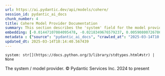 ```yaml
---
url: https://ai.pydantic.dev/api/models/cohere/
session_id: pydantic_ai_docs
chunk_number: 4
title: Cohere Model Provider Documentation
summary: This section describes the 'system' field for the model provider in Pydantic, which is either a string type or None, and provides a link to Python's standard string types documentation.
embedding: [-0.01447107084095478, -0.0218349676579237, 0.005908007267862558, 0.00023392194998450577, 0.00041443033842369914, -0.012032202444970608, -0.024064404889941216, -0.02942856401205063, -0.009694671258330345, 0.009971662424504757, -0.02317262999713421, -0.0328335240483284, 0.010741831734776497, -0.026131700724363327, -0.01591682620346546, 0.011802502907812595, -0.006999080069363117, 0.05426313728094101, -0.026401935145258904, 0.04548050835728645, 0.006972056347876787, 0.010113535448908806, 0.013863042928278446, 0.005752622149884701, 0.009120422415435314, -0.0063606505282223225, -0.042913276702165604, 0.013018558733165264, -0.022902395576238632, 0.032887570559978485, -0.02276727743446827, -0.04742619767785072, 0.028590837493538857, -0.0010057799518108368, 0.014741305261850357, -0.02594253607094288, -0.0009196426253765821, 0.003925159573554993, 0.01588980294764042, 0.02749638631939888, -0.0004152748151682317, -0.03037438541650772, 0.021456638351082802, 0.026442470028996468, -0.003097565844655037, 0.034211721271276474, -0.02276727743446827, 0.005688441451638937, 0.00648901192471385, -0.017281511798501015, -0.029725821688771248, -0.00928931962698698, 0.01014731451869011, -0.01338337641209364, -0.008377277292311192, -0.0431024432182312, -0.008228648453950882, 0.02945558726787567, -0.0293474942445755, -0.01906506158411503, 0.004019741900265217, -0.058316659182310104, -0.057397861033678055, 0.030536526814103127, 0.011984910815954208, -0.013572540134191513, -0.02564527839422226, 0.012538892216980457, -0.08577250689268112, -0.002670257119461894, -0.013099629431962967, -0.002443935489282012, -0.043345652520656586, 0.01370090153068304, 0.020375700667500496, -0.032779473811388016, 0.016173548996448517, 0.05550621822476387, 0.06647774577140808, -0.029914986342191696, -0.0366978794336319, 0.0025216280482709408, -0.0057864016853272915, 0.00985005684196949, 0.019348807632923126, 0.0037089718971401453, -0.049588076770305634, 0.00043174222810193896, 0.004188638646155596, -0.01430893037468195, -0.027753109112381935, -0.02164580300450325, 0.00815433356910944, 0.04966914653778076, 0.04491301625967026, -0.008140821941196918, -0.028698930516839027, -0.03386041522026062, -0.0032056597992777824, -0.029617728665471077, -0.01599789783358574, 0.003550209105014801, -0.06939628720283508, 0.024888619780540466, 0.01303207129240036, 0.021780921146273613, 0.05972187966108322, -0.03783286362886429, 0.0011400528019294143, -0.0008470170432701707, -0.05529002845287323, 0.030293315649032593, 0.021821456030011177, -0.013518493622541428, -0.040778424590826035, 0.0379679836332798, 0.00759359635412693, -0.011207986623048782, 0.005583725403994322, -0.013018558733165264, -0.024131963029503822, -0.05885712802410126, 0.011674141511321068, 0.007850319147109985, 0.01836245134472847, 0.03840035945177078, 0.0014178879791870713, -0.09112315624952316, -0.06701821833848953, -0.016646461561322212, -0.0025081161875277758, -0.03845440596342087, -0.026591099798679352, 0.004715596325695515, -0.024983203038573265, -0.0480477400124073, -0.02001088298857212, -0.024240057915449142, -0.020591888576745987, 0.06404563784599304, -0.005340514238923788, -0.009931127540767193, -0.01929476112127304, 0.0020976972300559282, 0.009991929866373539, 0.02022707089781761, -0.018686732277274132, 0.007080150302499533, -0.03558991849422455, 0.04737215116620064, 0.002938802819699049, 0.03977855667471886, 0.009519019164144993, 0.06890986114740372, -0.04429147392511368, -0.009052864275872707, 0.006613995414227247, 0.035157542675733566, 0.041994478553533554, -0.04318351298570633, -0.002445624442771077, 0.02410493977367878, -0.026847822591662407, 0.04075140133500099, -0.021470151841640472, -0.00043216446647420526, 0.04040009528398514, -0.022605136036872864, -0.039967719465494156, -0.05988401919603348, -0.029266422614455223, 0.017835494130849838, -0.08247564733028412, -0.03296864032745361, -0.03177960589528084, 0.01169440895318985, 0.027577456086874008, -0.04812880977988243, -0.03807607665657997, -0.005506033077836037, 0.003729239571839571, 0.012133540585637093, -0.061397336423397064, -0.06804510951042175, 0.008086774498224258, -0.00592827470973134, -0.00985681265592575, 0.03407660126686096, 0.06264041364192963, 0.00830296240746975, 0.019875766709446907, 0.03345506265759468, 0.041697222739458084, -0.00594854261726141, 0.03159044310450554, -0.011836281977593899, -0.01744365319609642, -0.010809389874339104, 0.016376225277781487, -0.003874490736052394, -0.01298477966338396, 0.052371494472026825, 0.01928124949336052, -0.0017151462379842997, -0.01588980294764042, -0.02307804860174656, -0.02894214168190956, 0.008620488457381725, -0.09296075254678726, -0.003918403759598732, -0.043345652520656586, 0.013065850362181664, 0.006897741928696632, 0.016160037368535995, -0.01568712666630745, -0.022632161155343056, -0.044372547417879105, 0.01682211272418499, 0.0685855820775032, -0.03199579566717148, 0.00306716444902122, 0.024077916517853737, 0.018119240179657936, 3.6312794691184536e-05, -0.015457428060472012, 0.026023605838418007, -0.0025300728157162666, -0.0016695440281182528, 0.015619568526744843, -0.053803738206624985, 0.01630866713821888, 0.02041623555123806, 0.04661549627780914, -0.005918140988796949, -0.03286054730415344, -0.02142961509525776, 0.005009476561099291, 0.03464409336447716, 0.022334901615977287, -0.03577908128499985, -0.028185484930872917, -0.011910596862435341, 0.04839904233813286, 0.04637228325009346, 0.06226208806037903, 0.03896785154938698, -0.008255671709775925, -0.03529265895485878, 0.010708051733672619, 0.020740516483783722, 0.01775442250072956, 0.016484320163726807, 0.009552798233926296, -0.04791262000799179, 0.026442470028996468, -0.004583857022225857, -0.05631692335009575, 0.007985437288880348, 0.04388612508773804, -0.0517229326069355, -0.018011145293712616, -0.0014271772233769298, -0.032887570559978485, -0.04431850090622902, -0.0522904247045517, -0.0342927910387516, 0.0019794695544987917, -0.04372398182749748, 0.021807944402098656, -0.04204852879047394, 0.040778424590826035, 0.02614521235227585, 0.020159512758255005, -0.01764632947742939, -0.039859626442193985, -0.015565522015094757, 0.020186536014080048, 0.04769643396139145, -0.03161746636033058, 0.028482742607593536, -0.043129466474056244, 0.00461425818502903, -0.00814757775515318, 0.015470939688384533, -0.03150937333703041, 0.030806761234998703, -0.006377540063112974, 0.006711955647915602, -0.028644884005188942, 0.02206466719508171, 0.04783155024051666, 0.034617070108652115, -0.005019610282033682, 0.005982321687042713, -0.033211849629879, -0.031131044030189514, 0.04383207485079765, 0.018294893205165863, 0.049588076770305634, -0.026212770491838455, 0.05766809731721878, 0.005999211687594652, 0.008188112638890743, 7.610908505739644e-05, -0.07609810680150986, 0.015349334105849266, 0.0155925452709198, -0.010944507084786892, 0.00630660355091095, 0.001440688967704773, -0.017700375989079475, 0.008600221015512943, -0.01744365319609642, 0.01713288389146328, -0.026239793747663498, -0.029725821688771248, -0.005864094011485577, 0.0024135340936481953, -0.00928256381303072, -0.04418338090181351, -0.04175126925110817, -0.00574248842895031, -0.03888678178191185, -0.03396850824356079, 0.020699981600046158, 0.010228385217487812, 0.023024000227451324, -0.020591888576745987, 0.011262033134698868, 0.0052222865633666515, -0.010951262898743153, -0.01149173267185688, -0.016497831791639328, -0.006097171455621719, 0.007059882860630751, -0.03250924125313759, 0.005884361919015646, 0.0755576342344284, -0.0313742533326149, -0.014714282006025314, -0.01590331457555294, -0.03213091194629669, -0.012437554076313972, -0.010654005222022533, -0.0006945877685211599, -0.04675061255693436, -0.01897048018872738, 0.0025402067694813013, -0.007066638674587011, 0.010613469406962395, 0.008978549391031265, -0.020240582525730133, 0.007019347511231899, 0.026901869103312492, -0.04729108139872551, -0.02894214168190956, 0.03526563569903374, 0.012538892216980457, -0.05982997268438339, -0.020281117409467697, 0.014511605724692345, 0.014511605724692345, -0.025996582582592964, 0.017970610409975052, -0.030806761234998703, 0.010579690337181091, -0.016051944345235825, -0.008242160081863403, -0.029509635642170906, -0.029158329591155052, 0.015295286662876606, -0.007573328912258148, -0.027726085856556892, -0.04612907022237778, 0.03531968221068382, -0.017903052270412445, 0.024969691410660744, 0.013673878274857998, -0.02237543649971485, 0.03437386080622673, 0.07074745744466782, 0.026293842121958733, -0.014660235494375229, -0.034319814294576645, 0.011106648482382298, 0.04102163389325142, -0.013234746642410755, 0.0013418844901025295, -0.02105128765106201, -0.012072737328708172, 0.06723440438508987, -0.0007507459376938641, -0.007526037748903036, -0.04091354086995125, -0.01795709878206253, 0.019646067172288895, 0.009066375903785229, 0.02214573696255684, 0.02421303279697895, -0.026320865377783775, 0.021105334162712097, -0.005462119821459055, 0.049290817230939865, 0.04215662181377411, 0.02810441330075264, -0.029590705409646034, 0.015376357361674309, 0.01917315647006035, -0.008748849853873253, -0.028536789119243622, 0.0708015039563179, -0.0671263113617897, 0.036076340824365616, -0.01097153127193451, -0.009154202416539192, -0.024077916517853737, 0.020186536014080048, 0.006445098668336868, 0.05180400237441063, 0.06755869090557098, -0.01991630159318447, -0.06447800993919373, -0.004144725389778614, -0.02051081694662571, 0.007924634031951427, 0.014849399216473103, -0.026847822591662407, -0.01960553042590618, 0.03394148498773575, -0.018038170412182808, 0.049804262816905975, -0.007803028449416161, 0.024807550013065338, -0.009681159630417824, 0.059559740126132965, -0.02092968113720417, -0.0328335240483284, 0.003445493057370186, 0.02503724955022335, 0.0071814884431660175, 0.03969748318195343, 0.015741175040602684, -0.047561317682266235, -0.01318070013076067, -0.008059751242399216, 0.0018511080415919423, -0.004695328883826733, -0.0037934202700853348, 0.023118583485484123, -0.030536526814103127, 0.046642519533634186, 0.018821850419044495, -0.03126616030931473, -0.004340645857155323, 0.032049842178821564, -0.025874977931380272, 0.04002176597714424, -0.019956836476922035, 0.030833784490823746, 0.028239531442523003, 0.027334244921803474, -0.008829920552670956, -0.04596693068742752, 0.008039483800530434, -0.02348339930176735, 0.025199390947818756, -0.05131758004426956, -0.014606188051402569, -0.030509503558278084, -0.022280855104327202, -0.012842906638979912, 0.010674272663891315, 0.018430009484291077, 0.017808470875024796, 0.012592939659953117, -0.03888678178191185, 0.0016247864114120603, 0.02091616950929165, 0.01920017972588539, -0.006951788906008005, 0.03813012316823006, 0.001791994203813374, -0.04318351298570633, 0.058532845228910446, -0.03304971009492874, 0.06253232061862946, -0.03648168966174126, -0.016024921089410782, -0.004239307716488838, -0.009370390325784683, -0.03561694175004959, 9.336821676697582e-05, 0.04331862926483154, -0.01643027365207672, 0.04510217905044556, -0.01988927833735943, -0.002442246535792947, -0.01318745594471693, -0.03326589614152908, -0.05793832987546921, 0.02330774813890457, -0.012403775006532669, 0.000675586867146194, -0.017930075526237488, 0.05220935493707657, -0.033590178936719894, -0.00425619725137949, 0.013099629431962967, -0.018700243905186653, -0.00800570473074913, -0.0293474942445755, 0.0032242382876574993, -0.007647643331438303, 0.028644884005188942, 0.0002020427054958418, -0.021078310906887054, 0.025874977931380272, 0.011059356853365898, -0.02296995371580124, -0.019213691353797913, 0.012403775006532669, -0.04042711853981018, -0.04947998374700546, -0.01711937226355076, -0.0006325182039290667, -0.011316080577671528, -0.014754817821085453, -0.038724638521671295, -0.0037562630604952574, -0.0069923242554068565, 0.0016239419346675277, -0.02114586904644966, 0.015160169452428818, -0.011890329420566559, -0.0040062302723526955, 0.022861860692501068, -0.0008689736132510006, 0.011761967092752457, 0.0016822112957015634, 0.009627113118767738, -0.01990278996527195, 0.06550490111112595, -0.0085731977596879, -0.00033378213993273675, -0.010674272663891315, 0.01876780390739441, -0.022226808592677116, 0.016443785279989243, 0.03126616030931473, 0.03148235008120537, 0.05161483585834503, 0.0064079416915774345, 0.02001088298857212, -0.003122900379821658, 0.032995663583278656, -0.012552403844892979, -0.04237280786037445, 0.012309192679822445, -0.0033610446844249964, 0.04504813253879547, -0.023740122094750404, -0.03280649706721306, 0.019132619723677635, 0.026510028168559074, -0.03199579566717148, 0.04361588880419731, -0.02514534443616867, 0.010309455916285515, -0.032266028225421906, -0.023442864418029785, -0.00116032047662884, 0.02401035837829113, -0.04742619767785072, 0.04394017159938812, 0.01733556017279625, 0.007884099148213863, -0.009309587068855762, 0.0015572278061881661, -0.006235667038708925, 0.003638035384938121, 0.030239269137382507, -0.028077390044927597, 0.04972319304943085, 0.00651603564620018, -0.03096890263259411, 0.03948129713535309, 0.016862647607922554, -0.030131174251437187, -0.02544260211288929, -0.012951000593602657, 0.018646197393536568, 0.001273481291718781, -0.0028695552609860897, 0.0037799086421728134, 0.01226865779608488, -0.02225383184850216, 0.015214216895401478, -0.015930337831377983, -0.05131758004426956, 0.03331994637846947, 0.018956968560814857, -0.018078705295920372, 0.0012540580937638879, 0.052695777267217636, 0.00762062007561326, -0.03761667758226395, 0.006610617507249117, 0.025604743510484695, -0.03569801151752472, 0.02645598165690899, -0.008606976829469204, 0.023672563955187798, -0.010471596382558346, -0.01445755921304226, 0.016646461561322212, 0.015079098753631115, -0.015119634568691254, 0.013890066184103489, 0.03099592588841915, -0.03572503477334976, -0.0199973713606596, -0.022956442087888718, 0.0015133145498111844, 0.0018460411811247468, 0.024361662566661835, -0.01661943644285202, 0.0034758944530040026, 0.007147709373384714, 0.006637641228735447, 0.052560657262802124, -0.024456245824694633, 0.005631016567349434, 0.04626419022679329, 0.012572672218084335, 0.0013849531533196568, -0.00795165728777647, 0.025793906301259995, -0.001380730653181672, -0.013268526643514633, -0.01661943644285202, -0.015768198296427727, 0.00907313171774149, -0.012038958258926868, -0.023875240236520767, -0.0007127441349439323, -0.020146001130342484, -0.03132020682096481, 0.03772477060556412, 0.028158461675047874, 0.0008681291365064681, 0.05161483585834503, -0.04034604877233505, -0.0015090921660885215, -0.016160037368535995, 0.0051648616790771484, 0.006411319598555565, 0.009735207073390484, 0.014146788977086544, -0.022442996501922607, -0.03086080774664879, -0.0009669337305240333, 0.019754160195589066, -0.014660235494375229, -0.03180662915110588, 0.019659578800201416, 0.009194737300276756, 0.03396850824356079, 0.00313978991471231, 0.020686469972133636, 0.02225383184850216, 0.03950832039117813, 0.03242817148566246, 0.030806761234998703, 0.007384164724498987, -0.001226190128363669, -0.004604124464094639, 0.023118583485484123, -0.015511474572122097, -0.04629121348261833, 0.05423611402511597, 0.00334584410302341, 0.021997109055519104, -0.030131174251437187, 0.031239137053489685, 0.05280387029051781, -0.02473999187350273, 0.026685681194067, 0.035238612443208694, 0.006184997968375683, 0.04061628133058548, 0.02421303279697895, -0.007417943794280291, 0.0018527969950810075, 0.0047696433030068874, 0.03488730639219284, -0.05366862192749977, 0.007012591697275639, 0.055154912173748016, 0.026726216077804565, -0.011593070812523365, -0.003830577479675412, -0.010140558704733849, -0.037373464554548264, -0.02850976586341858, -0.04526432231068611, 0.007073394488543272, -0.016376225277781487, -0.033590178936719894, 0.007357141003012657, 0.01318070013076067, -0.020456770434975624, 0.01948392577469349, -0.006789647974073887, 0.00835700985044241, -0.009248784743249416, 0.003729239571839571, 0.0008558841072954237, 0.018956968560814857, 0.013768460601568222, -0.025388555601239204, -0.027726085856556892, 0.02676675282418728, -0.027118057012557983, -0.008323230780661106, -0.00043913145782426, -0.022524066269397736, -0.0046480377204716206, -0.0008791074506007135, -0.012714545242488384, 0.023956310003995895, 0.004519676323980093, -0.05118246003985405, -0.026955915614962578, 0.019835229963064194, -0.009093399159610271, -0.024807550013065338, -0.0032377501484006643, 0.013511737808585167, 0.002263216068968177, 0.006245800759643316, -0.018294893205165863, 0.014349465258419514, -0.02176740951836109, 0.022402461618185043, 0.035157542675733566, 0.024294104427099228, -0.025077784433960915, 0.02020004764199257, 0.014957493171095848, 0.001176365651190281, -0.020037906244397163, 0.010613469406962395, 0.01824084483087063, 0.026388423517346382, 0.007634131703525782, -0.028347624465823174, 0.023767147213220596, 0.0003857178962789476, -0.006174864247441292, 0.011207986623048782, -0.0021787676960229874, -0.0006232289015315473, 0.0005721376510336995, 0.07490907609462738, -0.024996714666485786, -0.0009390657651238143, -0.010532399639487267, 0.018389474600553513, 0.0020909414160996675, -0.03364422544836998, -0.0103635024279356, -0.013653610832989216, -0.016376225277781487, 0.02492915652692318, 0.014984517358243465, -0.006401185877621174, -0.026320865377783775, -0.015376357361674309, -0.016484320163726807, 0.013876554556190968, 0.03315780311822891, 0.01601140946149826, 0.0259560476988554, -0.023632029071450233, 0.02195657417178154, 0.013802239671349525, -0.03413064777851105, -0.02163229137659073, 0.0067660026252269745, -0.04123782366514206, -0.02330774813890457, 0.018078705295920372, -0.007417943794280291, 0.015957362949848175, 0.009329854510724545, 0.0032056597992777824, 0.035535868257284164, -0.06031639501452446, -0.035238612443208694, 0.008174601010978222, -0.007222023792564869, 0.026901869103312492, -0.016984254121780396, 0.07582787424325943, 0.03453600034117699, 0.0007566572749055922, -0.019308272749185562, 0.009937883354723454, 0.019659578800201416, -0.01978118345141411, 0.016538366675376892, 0.035238612443208694, -0.034427907317876816, 0.032779473811388016, -0.012315948493778706, 0.012349728494882584, -0.008762361481785774, -0.01814626343548298, 0.023956310003995895, 0.016984254121780396, 0.031536396592855453, -0.026104677468538284, -0.002943869912996888, -0.009667648002505302, 0.021916037425398827, -0.0054013170301914215, -0.024861596524715424, -0.0286178607493639, -0.012951000593602657, -0.002052095253020525, 0.01553849782794714, -0.021213427186012268, 0.009377146139740944, 0.030239269137382507, 0.008275939151644707, 0.05312815308570862, -0.020240582525730133, 0.022105202078819275, -0.016160037368535995, 0.011302568018436432, 0.031104018911719322, 0.020862122997641563, -0.035643965005874634, -0.02369958721101284, 0.037400487810373306, -0.0073976763524115086, -0.03096890263259411, -0.0023729989770799875, 0.026104677468538284, -0.007748981472104788, -0.0017193686217069626, -0.02001088298857212, -0.026104677468538284, -0.030536526814103127, -0.025483136996626854, -0.008586709387600422, 0.012599695473909378, 0.006999080069363117, -0.025402067229151726, 0.001661099260672927, -0.0006768535822629929, -0.010836413130164146, -0.010910728015005589, 0.0027293709572404623, -0.008890722878277302, -0.006931521464139223, 0.02103777602314949, -0.011093136854469776, -0.0021112090907990932, 0.007762493100017309, 0.02975284680724144, 0.02195657417178154, 0.0035975000355392694, 0.0064079416915774345, 0.03661680966615677, 0.023037511855363846, -0.023834705352783203, 0.0027124814223498106, -0.016146525740623474, 0.0024405575823038816, 0.016876161098480225, -0.03767072409391403, 0.026199258863925934, -0.002928669098764658, 0.018700243905186653, 0.011924108490347862, 0.046102046966552734, 0.04907463118433952, 0.005107436794787645, -0.018308404833078384, 0.017673352733254433, -0.013086117804050446, 0.028698930516839027, -0.002570608165115118, 0.004675060976296663, 0.005853960290551186, 0.0007165443385019898, 0.047642387449741364, 0.02410493977367878, -0.04083247110247612, 0.01184979360550642, -0.007830051705241203, 0.010640493594110012, -0.01621408574283123, 0.018389474600553513, 0.05056092143058777, 0.056803345680236816, 0.02432112768292427, 0.028536789119243622, -0.02194306254386902, 0.001627319841645658, -0.033292923122644424, 0.012241634540259838, 0.05034473538398743, -0.008775873109698296, -0.019673090428113937, 0.06020830199122429, -0.026523541659116745, -0.0018764425767585635, 0.024186009541153908, 0.012437554076313972, -0.02730722166597843, 0.01848405785858631, 0.00980276521295309, -0.0031837031710892916, -0.01824084483087063, 0.01876780390739441, 0.009768986143171787, 0.020591888576745987, -0.026820799335837364, 0.004485896788537502, -0.002612832235172391, -0.008992061018943787, 0.05383076146245003, -0.028482742607593536, -0.020740516483783722, -0.0011425863485783339, 0.026185747236013412, -0.0030232511926442385, 0.017159907147288322, -0.03286054730415344, -0.02894214168190956, 0.004040009342133999, -0.003911647945642471, 0.0010792500106617808, -0.013998160138726234, -0.03183365240693092, -0.0071814884431660175, -0.017254488542675972, -0.029833916574716568, 0.023145606741309166, 0.023645540699362755, -0.006397807504981756, -0.0398055799305439, -0.004833824001252651, -0.03415767103433609, -0.0053878054022789, -0.05047985166311264, 0.01764632947742939, 0.0044487398117780685, 0.011390394531190395, 0.002626344095915556, -0.02176740951836109, 0.019443390890955925, 0.008019216358661652, -0.042129598557949066, 0.03280649706721306, -0.004718974232673645, -0.01834893971681595, 0.01886238530278206, -0.05631692335009575, 0.036265503615140915, 0.009904103353619576, 0.004948673769831657, -0.03407660126686096, -0.0033509109634906054, -0.007553061470389366, 0.014295418746769428, 0.0003808620967902243, -0.005941786803305149, 0.033914461731910706, 0.06620751321315765, 0.04666954278945923, -0.005124326329678297, 0.031428299844264984, -0.0015690504806116223, -0.016443785279989243, -0.0009390657651238143, 0.010187850333750248, 0.021375568583607674, 0.023415841162204742, 0.04326458275318146, 0.006208643317222595, 0.037589654326438904, 0.02511831931769848, -0.030752714723348618, -0.00010571879101917148, 0.01601140946149826, -0.006242422852665186, 0.00019074772717431188, 0.004773021209985018, 0.02492915652692318, 0.02607765421271324, -0.03394148498773575, 0.03756263107061386, -0.007748981472104788, -0.019673090428113937, -0.026037117466330528, 0.01452511828392744, 0.03850845247507095, -0.046642519533634186, -0.02717210352420807, -0.002253082348033786, 0.027064010500907898, -0.013065850362181664, -0.003357666777446866, -0.0006042280001565814, -0.030833784490823746, 0.011012066155672073, -0.03150937333703041, -0.019038038328289986, -0.03629252687096596, -0.0019693358335644007, -0.015579033643007278, 0.05961378663778305, 0.015362845733761787, -0.01128905639052391, 0.0038812465500086546, 0.025766883045434952, 0.009931127540767193, 0.011012066155672073, 0.015322309918701649, 0.001003246521577239, 0.022199785336852074, -0.027415314689278603, 0.006678176112473011, 0.024469757452607155, -0.013160432688891888, 0.003975828643888235, -0.007188244257122278, -0.030725691467523575, 0.02956368215382099, -0.0017953721107915044, 0.004371047019958496, 0.027861202135682106, -0.012288925237953663, -0.006259312387555838, -0.022915907204151154, 0.001758214901201427, -0.016741042956709862, -0.0047797770239412785, -0.004229173995554447, -0.006461988668888807, -0.02278078906238079, -0.009552798233926296, -0.0047696433030068874, -0.0046108802780508995, 0.006198509596288204, 0.05315517634153366, 0.03891380503773689, 0.03210388869047165, -0.015430403873324394, -0.004178504925221205, -0.009829789400100708, 0.024091428145766258, 0.008850187994539738, 0.015376357361674309, -0.03129318356513977, 0.008127310313284397, 0.03269840404391289, -0.03599526733160019, 0.011572803370654583, -0.01836245134472847, -0.010235141031444073, 0.01452511828392744, 0.026118189096450806, -0.006867340765893459, -0.027861202135682106, -0.01622759737074375, -0.017254488542675972, 0.02371309883892536, 0.01920017972588539, 0.006735600996762514, -0.033698271960020065, 0.00020573732035700232, -0.003323887474834919, -0.02894214168190956, -0.0012287236750125885, 0.012295681051909924, -0.0032799742184579372, 0.022497043013572693, -0.0014846021076664329, 0.011741699650883675, -0.006458610761910677, 0.0030604086350649595, 0.01221461035311222, 0.002535139676183462, -0.008485371246933937, -0.016173548996448517, 0.02492915652692318, 0.0022463263012468815, -0.021159380674362183, 0.024158986285328865, 0.010849925689399242, -0.0467776358127594, 0.002161877928301692, -0.011174206621944904, -0.03259031102061272, -0.024172497913241386, 0.011917352676391602, 0.011052601039409637, -0.006276201922446489, 0.028401672840118408, 0.01005948893725872, 0.0005159794818609953, -0.02063242346048355, 0.019456902518868446, -0.003884624456986785, -0.009951394982635975, 0.017767934128642082, -0.010120291262865067, 0.016646461561322212, -0.009586578235030174, -0.017605794593691826, -0.019619042053818703, -0.009181225672364235, -0.01629515551030636, 0.003200592938810587, 0.004597368650138378, 0.0015352711779996753, 0.05364159867167473, -0.049696169793605804, -0.03221198171377182, -0.034617070108652115, -0.007809784263372421, -0.025496648624539375, -0.03377934545278549, 0.005698575172573328, -0.031347230076789856, 0.012444309890270233, 0.0040636551566421986, -0.0163221787661314, 0.007985437288880348, 0.015524986200034618, -0.008289450779557228, 0.0572357214987278, -0.0020672958344221115, 0.05766809731721878, 0.035860151052474976, 0.012606451287865639, -0.01609247922897339, -0.008032727986574173, 0.014741305261850357, -0.0015048697823658586, 0.018389474600553513, 0.0036211456172168255, -0.0137549489736557, -0.01276859175413847, 0.02245650812983513, 0.011012066155672073, 0.0041852607391774654, -0.011464709416031837, 0.03167151287198067, 0.00913393497467041, -0.004337267950177193, 0.02206466719508171, 0.0051648616790771484, -0.03291459381580353, 0.010903972201049328, -0.01734907180070877, -0.04691275209188461, -0.00024342240067198873, 0.023348283022642136, -0.00502974446862936, -0.0022682829294353724, 0.024091428145766258, -0.03869761526584625, -0.020497305318713188, -0.011633605696260929, -0.018011145293712616, -0.004887870978564024, -0.06809915602207184, 0.004566967487335205, 0.00651941355317831, -0.004810178652405739, -0.021308010444045067, 0.012038958258926868, 0.02328072302043438, -0.03015819750726223, 0.016173548996448517, 0.005864094011485577, 0.00684369495138526, 0.004658171441406012, -0.00288475607521832, -0.02001088298857212, -0.00022843280748929828, 0.01734907180070877, 0.00015147923841141164, -0.024807550013065338, -0.008066507056355476, -0.019119108095765114, 0.00425619725137949, -0.012680765241384506, 0.028969164937734604, 0.004955429583787918, 0.025523671880364418, 0.0016661661211401224, -0.013194211758673191, -0.01722746528685093, -0.0014229548396542668, -0.0029827160760760307, -0.01390357781201601, -0.028780000284314156, -0.0033965129405260086, -0.012349728494882584, 0.026199258863925934, 0.04502110928297043, -0.011052601039409637, 0.02748287469148636, -0.04464277997612953, -0.009302831254899502, -0.005766133777797222, 0.03213091194629669, -0.036265503615140915, -0.029293447732925415, -0.01755174621939659, 0.07026103883981705, 0.013660366646945477, -0.020645935088396072, 0.005529678426682949, 0.020672958344221115, -0.013849531300365925, -0.025577718392014503, -0.018227333202958107, 0.004675060976296663, -0.028780000284314156, -0.007005835883319378, 0.037184301763772964, -0.0020419612992554903, -0.004033253528177738, 0.03507646918296814, -0.0008335052989423275, 7.75869339122437e-05, 0.011626849882304668, 0.0006236511399038136, 0.008390788920223713, 0.03107699565589428, 0.023618517443537712, -0.0077962726354599, -0.027118057012557983, 0.047453220933675766, -0.007748981472104788, 0.005739110521972179, 0.017051812261343002, -0.04661549627780914, -0.026010094210505486, -0.00743821170181036, 0.02340232953429222, 0.04410231113433838, 0.008546173572540283, -0.007870587520301342, 0.011403906159102917, -0.0006810760241933167, -0.02402387000620365, 0.03572503477334976, -0.044561710208654404, -0.04369695857167244, 0.027050498872995377, -0.059343550354242325, -0.00014303441275842488, -0.016484320163726807, -0.0013841085601598024, 0.018835362046957016, 0.03742751479148865, 0.014498094096779823, 0.009377146139740944, 0.014025183394551277, -0.01764632947742939, 0.040156882256269455, -0.0029084014240652323, -0.03937320411205292, 0.02799632027745247, 0.0019355564145371318, 0.003050274681299925, -0.0215512216091156, -0.0051851291209459305, 0.021591756492853165, -0.033482085913419724, -0.012849662452936172, -0.03804905340075493, -0.023848216980695724, 0.03940022736787796, 0.020375700667500496, -0.002004804089665413, 0.007215267978608608, 0.012032202444970608, 0.01149173267185688, 0.016659973189234734, -0.05034473538398743, 0.013491470366716385, -0.03526563569903374, 0.02996903471648693, -0.0027563944458961487, -0.008458347991108894, -0.047453220933675766, -0.02730722166597843, 0.011937620118260384, -0.0044014486484229565, 0.017565259709954262, -0.02330774813890457, -0.03745453804731369, -0.02532099559903145, 0.026347888633608818, 0.020672958344221115, -0.04831797257065773, 0.010282432660460472, 0.012309192679822445, -0.017984122037887573, 0.00795841310173273, 0.015984386205673218, 0.04856118559837341, 0.030536526814103127, -0.04515622556209564, 0.009991929866373539, -0.01134310383349657, -0.010336479172110558, 0.015552009455859661, -0.009343366138637066, -0.028996188193559647, -0.004776399116963148, -0.0012709478614851832, 0.00914069078862667, -0.0022226807195693254, -0.010870193131268024, -0.015254751779139042, 0.00923527218401432, -0.007667911238968372, 0.02288888394832611, -0.006769380532205105, -0.05212828516960144, -0.02257811278104782, 0.02197008579969406, -0.012315948493778706, -0.01744365319609642, 0.048993561416864395, -0.013944112695753574, 0.008674535900354385, 0.010599957779049873, 0.02709103375673294, 0.02740180306136608, -0.047155965119600296, -0.01722746528685093, 0.00010693273361539468, -0.021686337888240814, -0.002087563509121537, -0.01076885499060154, -0.0286178607493639, -0.02656407654285431, -0.005316868890076876, -0.030914856120944023, -0.00613095099106431, -0.005549946334213018, -0.002489537699148059, 0.0013613075716421008, 0.009877080097794533, -0.018443521112203598, -0.05653310939669609, 0.014065719209611416, -0.016457296907901764, 0.024807550013065338, 0.010478352196514606, -0.000929776462726295, -0.01621408574283123, 0.019727136939764023, -0.0053641595877707005, 0.00011896662908839062, 0.0207270048558712, 0.05566835775971413, -0.021483663469552994, 0.007451723329722881, -0.019443390890955925, 0.0028678663074970245, 0.002193968277424574, -0.01190384104847908, -0.005306734703481197, 0.03537372872233391, -0.0019541350193321705, 0.020997239276766777, 0.02052432857453823, -0.012518624775111675, -0.009255540557205677, 0.028050366789102554, 0.007073394488543272, 0.03199579566717148, -0.007877343334257603, 0.008917747065424919, 0.01886238530278206, 0.007640887517482042, 0.031752582639455795, -0.014565653167665005, -0.003830577479675412, -0.016849135980010033, 0.01553849782794714, -0.021726874634623528, 0.007748981472104788, 0.03210388869047165, -0.017565259709954262, -0.01553849782794714, 0.003300241893157363, 0.051236510276794434, -0.011809258721768856, 0.028185484930872917, 0.02421303279697895, -0.007039615418761969, -0.008390788920223713, -0.04042711853981018, 0.03813012316823006, -0.004668305162340403, -0.037400487810373306, -0.00023371083079837263, -0.006718711461871862, -0.008242160081863403, 0.02255108952522278, -0.019443390890955925, -0.0326443575322628, 0.02615872398018837, -0.0007613019552081823, 0.007634131703525782, -0.004404826555401087, -0.01991630159318447, 0.0017903052503243089, 0.026604611426591873, 0.02359149418771267, -0.013153676874935627, 0.02913130633533001, 0.026010094210505486, 0.011018821969628334, -0.01225514616817236, 0.002442246535792947, 0.014295418746769428, -0.040183909237384796, 0.01755174621939659, 0.034211721271276474, 0.023659052327275276, 0.0029911608435213566, 0.013065850362181664, 0.011383638717234135, 0.0012405463494360447, -0.04607502371072769, 0.015741175040602684, -0.0063809179700911045, -0.017511211335659027, 0.015633080154657364, -0.0050432560965418816, -0.011018821969628334, -0.03634657338261604, -0.004310244228690863, 0.008985305204987526, 0.01168765313923359, 0.0027631502598524094, -0.002771595260128379, -0.012349728494882584, 0.009242028929293156, 0.061829712241888046, 0.021483663469552994, 0.03048248030245304, 0.008606976829469204, 0.01765984110534191, 0.029509635642170906, 0.024456245824694633, 0.011079625226557255, -0.009302831254899502, 0.009579821489751339, 0.009066375903785229, -0.006337004713714123, 0.0009373768116347492, -0.012228122912347317, -0.027658525854349136, 0.024794038385152817, 0.016484320163726807, 0.03315780311822891, 0.0031279672402888536, -0.030212245881557465, 0.008336742408573627, 0.009863568469882011, 0.007789516821503639, -0.009714939631521702, 0.0020689847879111767, -0.014916958287358284, 0.003763018874451518, 0.01630866713821888, 0.007296338211745024, 0.02902321144938469, 0.009194737300276756, -0.032779473811388016, 0.015349334105849266, 0.000841527886223048, 0.006367406342178583, 0.03148235008120537, 0.003438737243413925, 0.012248390354216099, 0.04112973064184189, -0.0012422354193404317, -0.013599563390016556, 0.012309192679822445, -0.03229305148124695, 0.004840579815208912, 0.032157935202121735, -0.017970610409975052, 0.01467374712228775, 0.004404826555401087, 0.009194737300276756, -0.00964062474668026, 0.010282432660460472, -0.01524124015122652, 0.0018375962972640991, 0.022294366732239723, 0.0073774089105427265, 0.018632685765624046, 0.011505244299769402, -0.02842869609594345, -0.016146525740623474, -0.04445361718535423, 0.0009880458237603307, 0.04423742741346359, 0.00667142029851675, 0.0008799519273452461, 0.028266554698348045, -0.006239044945687056, -0.019754160195589066, 0.003945427481085062, 0.00666804239153862, -0.004958807490766048, -0.003962317015975714, -0.017578771337866783, -0.0035670986399054527]
metadata : {"source": "pydantic_ai_docs", "crawled_at": "2025-03-14T10:14:40.567439", "url_path": "/api/models/cohere/", "chunk_size": 153}
updated_dt: 2025-03-14T10:14:40.567439
---
```

```
system: str[](https://docs.python.org/3/library/stdtypes.html#str) | None

```

The system / model provider.
© Pydantic Services Inc. 2024 to present